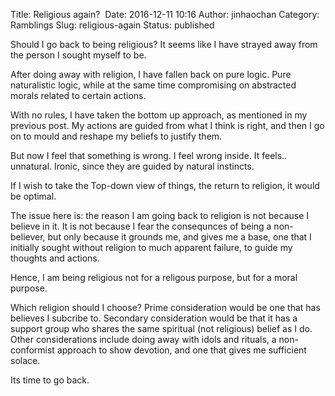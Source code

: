 Title: Religious again? 
Date: 2016-12-11 10:16
Author: jinhaochan
Category: Ramblings
Slug: religious-again
Status: published

Should I go back to being religious? It seems like I have strayed away from the person I sought myself to be.

After doing away with religion, I have fallen back on pure logic. Pure naturalistic logic, while at the same time compromising on abstracted morals related to certain actions.

With no rules, I have taken the bottom up approach, as mentioned in my previous post. My actions are guided from what I think is right, and then I go on to mould and reshape my beliefs to justify them.

But now I feel that something is wrong. I feel wrong inside. It feels.. unnatural. Ironic, since they are guided by natural instincts.

If I wish to take the Top-down view of things, the return to religion, it would be optimal.

The issue here is: the reason I am going back to religion is not because I believe in it. It is not because I fear the consequnces of being a non-believer, but only because it grounds me, and gives me a base, one that I initially sought without religion to much apparent failure, to guide my thoughts and actions.

Hence, I am being religious not for a religous purpose, but for a moral purpose.

Which religion should I choose? Prime consideration would be one that has believes I subcribe to. Secondary consideration would be that it has a support group who shares the same spiritual (not religious) belief as I do. Other considerations include doing away with idols and rituals, a non-conformist approach to show devotion, and one that gives me sufficient solace.

Its time to go back.
